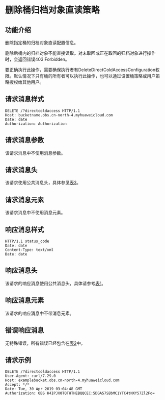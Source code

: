 # 删除桶归档对象直读策略<a name="ZH-CN_TOPIC_0167117905"></a>

## 功能介绍<a name="section5584184924715"></a>

删除指定桶的归档对象直读配置信息。

删除后桶内的归档对象不能直接读取。对未取回或正在取回的归档对象进行操作时，会返回错误403 Forbidden。

要正确执行此操作，需要确保执行者有DeleteDirectColdAccessConfiguration权限。默认情况下只有桶的所有者可以执行此操作，也可以通过设置桶策略或用户策略授权给其他用户。

## 请求消息样式<a name="section44034561"></a>

```
DELETE /?directcoldaccess HTTP/1.1 
Host: bucketname.obs.cn-north-4.myhuaweicloud.com 
Date: date
Authorization: Authorization
```

## 请求消息参数<a name="section60766737"></a>

该请求消息中不使用消息参数。

## 请求消息头<a name="section10029727"></a>

该请求使用公共消息头，具体参见[表3](构造请求.md#table25197309)。

## 请求消息元素<a name="section23158684"></a>

该请求消息中不使用消息元素。

## 响应消息样式<a name="section7101569"></a>

```
HTTP/1.1 status_code
Date: date
Content-Type: text/xml 
Date: date
```

## 响应消息头<a name="section63914128"></a>

该请求的响应消息使用公共消息头，具体请参考[表1](返回结果.md#d0e686)。

## 响应消息元素<a name="section38356240"></a>

该请求的响应消息中不带消息元素。

## 错误响应消息<a name="section9661843"></a>

无特殊错误，所有错误已经包含在[表2](错误码.md#d0e843)中。

## 请求示例<a name="section14482163815396"></a>

```
DELETE /?directcoldaccess HTTP/1.1
User-Agent: curl/7.29.0
Host: examplebucket.obs.cn-north-4.myhuaweicloud.com
Accept: */*
Date: Tue, 30 Apr 2019 03:04:48 GMT
Authorization: OBS H4IPJX0TQTHTHEBQQCEC:5DGAS7SBbMC1YTC4tNXY57Zl2Fo=
```

